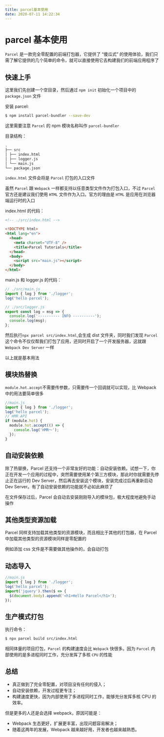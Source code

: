 ```yaml
---
title: parcel基本使用
date: 2020-07-11 14:22:34
---
```


# parcel 基本使用

`Parcel` 是一款完全零配置的前端打包器，它提供了 “傻瓜式” 的使用体验，我们只需了解它提供的几个简单的命令，就可以直接使用它去构建我们的前端应用程序了

## 快速上手

这里我们先创建一个空目录，然后通过 `npm init` 初始化一个项目中的 `package.json` 文件

安装 parcel:

```bash
$ npm install parcel-bundler --save-dev
```

这里需要注意 `Parcel` 的 npm 模块名称叫作 `parcel-bundler`

目录结构：

```markdown
.
├── src
│ ├── index.html
│ ├── logger.js
│ └── main.js
└── package.json
```

`index.html` 文件会将是 `Parcel` 打包的入口文件

虽然 `Parcel` 跟 `Webpack` 一样都支持以任意类型文件作为打包入口，不过 `Parcel` 官方还是建议我们使用 `HTML` 文件作为入口。官方的理由是 `HTML` 是应用在浏览器端运行时的入口

index.html 的代码：

```html
<!-- ./src/index.html -->

<!DOCTYPE html>
<html lang="en">
  <head>
    <meta charset="UTF-8" />
    <title>Parcel Tutorials</title>
  </head>
  <body>
    <script src="main.js"></script>
  </body>
</html>
```

main.js 和 logger.js 的代码：

```js
// ./src/main.js
import { log } from './logger';
log('hello parcel');

// ./src/logger.js
export const log = msg => {
  console.log('---------- INFO ----------');
  console.log(msg);
};
```

然后执行`npx parcel src/index.html`,会生成 dist 文件夹，同时我们发现 `Parcel` 这个命令不仅仅帮我们打包了应用，还同时开启了一个开发服务器，这就跟 `Webpack Dev Server` 一样

以上就是基本用法

## 模块热替换

`module.hot.accept`不需要传参数，只需要传一个回调就可以实现，比 Webpack 中的用法要简单很多

```js
//main.js
import { log } from './logger';
log('hello parcel');
// HMR API
if (module.hot) {
  module.hot.accept(() => {
    console.log('HMR～');
  });
}
```

## 自动安装依赖

除了热替换，Parcel 还支持一个非常友好的功能：自动安装依赖。试想一下，你正在开发一个应用的过程中，突然需要使用某个第三方模块，那此时你就需要先停止正在运行的 Dev Server，然后再去安装这个模块，安装完成过后再重新启动 Dev Server。有了自动安装依赖的功能就不必如此麻烦了

在文件保存过后，Parcel 会自动去安装刚刚导入的模块包，极大程度地避免手动操作

## 其他类型资源加载

Parcel 同样支持加载其他类型的资源模块，而且相比于其他的打包器，在 Parcel 中加载其他类型的资源模块同样是零配置的

例如添加 css 文件是不需要做其他操作的，会自动打包

## 动态导入

```js
//main.js
import { log } from './logger';
log('hello parcel');
import('jquery').then($ => {
  $(document.body).append('<h1>Hello Parcel</h1>');
});
```

## 生产模式打包

执行命令：

```bash
$ npx parcel build src/index.html
```

相同体量的项目打包，`Parcel` 的构建速度会比 `Webpack` 快很多。因为 `Parcel` 内部使用的是多进程同时工作，充分发挥了多核 `CPU` 的性能

## 总结

- 真正做到了完全零配置，对项目没有任何的侵入；
- 自动安装依赖，开发过程更专注；
- 构建速度更快，因为内部使用了多进程同时工作，能够充分发挥多核 CPU 的效率。

但是更多的人还是会选择 webpack，原因可能是：

- Webpack 生态更好，扩展更丰富，出现问题容易解决；
- 随着这两年的发展，Webpack 越来越好用，开发者也越来越熟悉。

